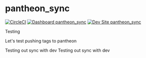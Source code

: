 # pantheon_sync

[![CircleCI](https://circleci.com/gh/yoodame/pantheon_sync.svg?style=shield)](https://circleci.com/gh/yoodame/pantheon_sync)
[![Dashboard pantheon_sync](https://img.shields.io/badge/dashboard-pantheon_sync-yellow.svg)](https://dashboard.pantheon.io/sites/ed987816-01ab-411e-9b77-b1f96185475f#dev/code)
[![Dev Site pantheon_sync](https://img.shields.io/badge/site-pantheon_sync-blue.svg)](http://dev-pantheon_sync.pantheonsite.io/)

Testing

Let's test pushing tags to pantheon

Testing out sync with dev Testing out sync with dev
